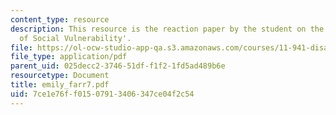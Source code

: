```yaml
---
content_type: resource
description: This resource is the reaction paper by the student on the topic 'Patterns
  of Social Vulnerability'.
file: https://ol-ocw-studio-app-qa.s3.amazonaws.com/courses/11-941-disaster-vulnerability-and-resilience-spring-2005/7ce1e76ff01507913406347ce04f2c54_emily_farr7.pdf
file_type: application/pdf
parent_uid: 025decc2-3746-51df-f1f2-1fd5ad489b6e
resourcetype: Document
title: emily_farr7.pdf
uid: 7ce1e76f-f015-0791-3406-347ce04f2c54
---
```

